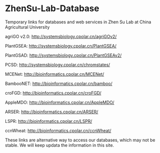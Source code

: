 # ZhenSu-Lab-Database

Temporary links for databases and web services in Zhen Su Lab at China Agricultural University

agriGO v2.0: http://systemsbiology.cpolar.cn/agriGOv2/


PlantGSEA: http://systemsbiology.cpolar.cn/PlantGSEA/

PlantGSAD: http://systemsbiology.cpolar.cn/PlantGSEAv2/        

PCSD: http://systemsbiology.cpolar.cn/chromstates/        

MCENet: http://bioinformatics.cpolar.cn/MCENet/  

BambooNET: http://bioinformatics.cpolar.cn/bamboo/      

croFGD: http://bioinformatics.cpolar.cn/croFGD/  

AppleMDO: http://bioinformatics.cpolar.cn/AppleMDO/

ARSER: http://bioinformatics.cpolar.cn/ARSER/

LSPR: http://bioinformatics.cpolar.cn/LSPR/

ccnWheat: http://bioinformatics.cpolar.cn/ccnWheat/

These links are alternative way to access our databases, which may not be stable. We will keep updata the information in this site.
